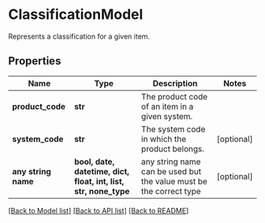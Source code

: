 # ClassificationModel

Represents a classification for a given item.

## Properties
Name | Type | Description | Notes
------------ | ------------- | ------------- | -------------
**product_code** | **str** | The product code of an item in a given system. | 
**system_code** | **str** | The system code in which the product belongs. | [optional] 
**any string name** | **bool, date, datetime, dict, float, int, list, str, none_type** | any string name can be used but the value must be the correct type | [optional]

[[Back to Model list]](../README.md#documentation-for-models) [[Back to API list]](../README.md#documentation-for-api-endpoints) [[Back to README]](../README.md)


